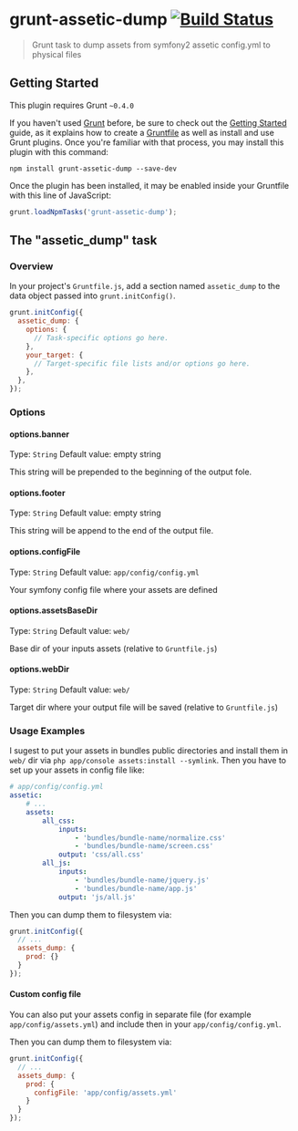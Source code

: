 # grunt-assetic-dump [![Build Status](https://travis-ci.org/adam187/grunt-assetic-dump.png?branch=master)](https://travis-ci.org/adam187/grunt-assetic-dump)

> Grunt task to dump assets from symfony2 assetic config.yml to physical files

## Getting Started
This plugin requires Grunt `~0.4.0`

If you haven't used [Grunt](http://gruntjs.com/) before, be sure to check out the [Getting Started](http://gruntjs.com/getting-started) guide, as it explains how to create a [Gruntfile](http://gruntjs.com/sample-gruntfile) as well as install and use Grunt plugins. Once you're familiar with that process, you may install this plugin with this command:

```shell
npm install grunt-assetic-dump --save-dev
```

Once the plugin has been installed, it may be enabled inside your Gruntfile with this line of JavaScript:

```js
grunt.loadNpmTasks('grunt-assetic-dump');
```

## The "assetic_dump" task

### Overview
In your project's `Gruntfile.js`, add a section named `assetic_dump` to the data object passed into `grunt.initConfig()`.

```js
grunt.initConfig({
  assetic_dump: {
    options: {
      // Task-specific options go here.
    },
    your_target: {
      // Target-specific file lists and/or options go here.
    },
  },
});
```

### Options

#### options.banner
Type: `String`
Default value: empty string

This string will be prepended to the beginning of the output fole.

#### options.footer
Type: `String`
Default value: empty string

This string will be append to the end of the output file.

#### options.configFile
Type: `String`
Default value: `app/config/config.yml`

Your symfony config file where your assets are defined

#### options.assetsBaseDir
Type: `String`
Default value: `web/`

Base dir of your inputs assets (relative to `Gruntfile.js`)

#### options.webDir
Type: `String`
Default value: `web/`

Target dir where your output file will be saved (relative to `Gruntfile.js`)

### Usage Examples

I sugest to put your assets in bundles public directories and install them in `web/` dir via `php app/console assets:install --symlink`. Then you have to set up your assets in config file like:

```yaml
# app/config/config.yml
assetic:
    # ...
    assets:
        all_css:
            inputs:
                - 'bundles/bundle-name/normalize.css'
                - 'bundles/bundle-name/screen.css'
            output: 'css/all.css'
        all_js:
            inputs:
                - 'bundles/bundle-name/jquery.js'
                - 'bundles/bundle-name/app.js'
            output: 'js/all.js'
```

Then you can dump them to filesystem via:

```js
grunt.initConfig({
  // ...
  assets_dump: {
    prod: {}
  }
});
```

#### Custom config file

You can also put your assets config in separate file (for example `app/config/assets.yml`) and include then in your `app/config/config.yml`.

Then you can dump them to filesystem via:

```js
grunt.initConfig({
  // ...
  assets_dump: {
    prod: {
      configFile: 'app/config/assets.yml'
    }
  }
});
```
